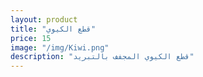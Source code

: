 ```yaml
---
layout: product
title: "قطع الكيوي"
price: 15
image: "/img/Kiwi.png"
description: "قطع الكيوي المجفف بالتبريد"
---
```


